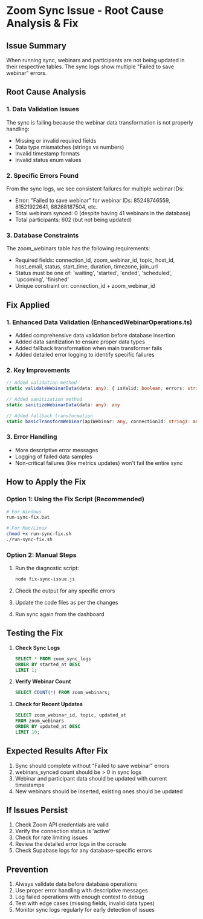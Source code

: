 # Zoom Sync Issue - Root Cause Analysis & Fix

## Issue Summary
When running sync, webinars and participants are not being updated in their respective tables. The sync logs show multiple "Failed to save webinar" errors.

## Root Cause Analysis

### 1. **Data Validation Issues**
The sync is failing because the webinar data transformation is not properly handling:
- Missing or invalid required fields
- Data type mismatches (strings vs numbers)
- Invalid timestamp formats
- Invalid status enum values

### 2. **Specific Errors Found**
From the sync logs, we see consistent failures for multiple webinar IDs:
- Error: "Failed to save webinar" for webinar IDs: 85248746559, 81521922641, 88268187504, etc.
- Total webinars synced: 0 (despite having 41 webinars in the database)
- Total participants: 602 (but not being updated)

### 3. **Database Constraints**
The zoom_webinars table has the following requirements:
- Required fields: connection_id, zoom_webinar_id, topic, host_id, host_email, status, start_time, duration, timezone, join_url
- Status must be one of: 'waiting', 'started', 'ended', 'scheduled', 'upcoming', 'finished'
- Unique constraint on: connection_id + zoom_webinar_id

## Fix Applied

### 1. **Enhanced Data Validation** (EnhancedWebinarOperations.ts)
- Added comprehensive data validation before database insertion
- Added data sanitization to ensure proper data types
- Added fallback transformation when main transformer fails
- Added detailed error logging to identify specific failures

### 2. **Key Improvements**
```typescript
// Added validation method
static validateWebinarData(data: any): { isValid: boolean; errors: string[] }

// Added sanitization method
static sanitizeWebinarData(data: any): any

// Added fallback transformation
static basicTransformWebinar(apiWebinar: any, connectionId: string): any
```

### 3. **Error Handling**
- More descriptive error messages
- Logging of failed data samples
- Non-critical failures (like metrics updates) won't fail the entire sync

## How to Apply the Fix

### Option 1: Using the Fix Script (Recommended)
```bash
# For Windows
run-sync-fix.bat

# For Mac/Linux
chmod +x run-sync-fix.sh
./run-sync-fix.sh
```

### Option 2: Manual Steps
1. Run the diagnostic script:
   ```bash
   node fix-sync-issue.js
   ```

2. Check the output for any specific errors

3. Update the code files as per the changes

4. Run sync again from the dashboard

## Testing the Fix

1. **Check Sync Logs**
   ```sql
   SELECT * FROM zoom_sync_logs 
   ORDER BY started_at DESC 
   LIMIT 1;
   ```

2. **Verify Webinar Count**
   ```sql
   SELECT COUNT(*) FROM zoom_webinars;
   ```

3. **Check for Recent Updates**
   ```sql
   SELECT zoom_webinar_id, topic, updated_at 
   FROM zoom_webinars 
   ORDER BY updated_at DESC 
   LIMIT 10;
   ```

## Expected Results After Fix

1. Sync should complete without "Failed to save webinar" errors
2. webinars_synced count should be > 0 in sync logs
3. Webinar and participant data should be updated with current timestamps
4. New webinars should be inserted, existing ones should be updated

## If Issues Persist

1. Check Zoom API credentials are valid
2. Verify the connection status is 'active'
3. Check for rate limiting issues
4. Review the detailed error logs in the console
5. Check Supabase logs for any database-specific errors

## Prevention

1. Always validate data before database operations
2. Use proper error handling with descriptive messages
3. Log failed operations with enough context to debug
4. Test with edge cases (missing fields, invalid data types)
5. Monitor sync logs regularly for early detection of issues
